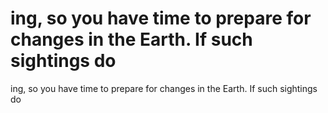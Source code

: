 # ing, so you have time to prepare for changes in the Earth. If such sightings do

ing, so you have time to prepare for changes in the Earth. If such sightings do